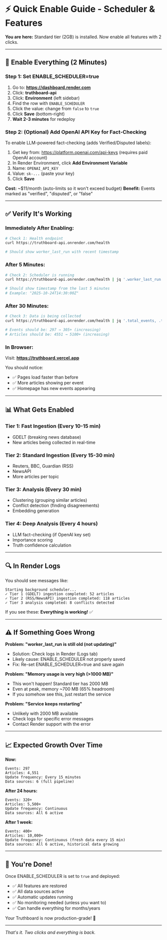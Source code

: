 # ⚡ Quick Enable Guide - Scheduler & Features

**You are here:** Standard tier (2GB) is installed. Now enable all features with 2 clicks.

---

## 🚀 Enable Everything (2 Minutes)

### Step 1: Set ENABLE_SCHEDULER=true

1. Go to: **https://dashboard.render.com**
2. Click: **truthboard-api**
3. Click: **Environment** (left sidebar)
4. Find the row with `ENABLE_SCHEDULER`
5. Click the value: change from `false` to `true`
6. Click **Save** (bottom-right)
7. **Wait 2-3 minutes** for redeploy

### Step 2: (Optional) Add OpenAI API Key for Fact-Checking

To enable LLM-powered fact-checking (adds Verified/Disputed labels):

1. Get key from: https://platform.openai.com/api-keys (requires paid OpenAI account)
2. In Render Environment, click **Add Environment Variable**
3. Name: `OPENAI_API_KEY`
4. Value: `sk-...` (paste your key)
5. Click **Save**

**Cost:** ~$11/month (auto-limits so it won't exceed budget)
**Benefit:** Events marked as "verified", "disputed", or "false"

---

## ✅ Verify It's Working

### Immediately After Enabling:

```bash
# Check 1: Health endpoint
curl https://truthboard-api.onrender.com/health

# Should show worker_last_run with recent timestamp
```

### After 5 Minutes:

```bash
# Check 2: Scheduler is running
curl https://truthboard-api.onrender.com/health | jq '.worker_last_run'

# Should show timestamp from the last 5 minutes
# Example: "2025-10-24T14:30:00Z"
```

### After 30 Minutes:

```bash
# Check 3: Data is being collected
curl https://truthboard-api.onrender.com/health | jq '.total_events, .total_articles'

# Events should be: 297 → 305+ (increasing)
# Articles should be: 4551 → 5100+ (increasing)
```

### In Browser:

Visit: **https://truthboard.vercel.app**

You should notice:
- ✅ Pages load faster than before
- ✅ More articles showing per event
- ✅ Homepage has new events appearing

---

## 📊 What Gets Enabled

### **Tier 1: Fast Ingestion (Every 10-15 min)**
- GDELT (breaking news database)
- New articles being collected in real-time

### **Tier 2: Standard Ingestion (Every 15-30 min)**
- Reuters, BBC, Guardian (RSS)
- NewsAPI
- More articles per topic

### **Tier 3: Analysis (Every 30 min)**
- Clustering (grouping similar articles)
- Conflict detection (finding disagreements)
- Embedding generation

### **Tier 4: Deep Analysis (Every 4 hours)**
- LLM fact-checking (if OpenAI key set)
- Importance scoring
- Truth confidence calculation

---

## 🔍 In Render Logs

You should see messages like:

```
Starting background scheduler...
✓ Tier 1 (GDELT) ingestion completed: 52 articles
✓ Tier 2 (RSS/NewsAPI) ingestion completed: 118 articles
✓ Tier 3 analysis completed: 8 conflicts detected
```

If you see these: **Everything is working!** ✅

---

## ⚠️ If Something Goes Wrong

**Problem: "worker_last_run is still old (not updating)"**
- Solution: Check logs in Render (Logs tab)
- Likely cause: ENABLE_SCHEDULER not properly saved
- Fix: Re-set ENABLE_SCHEDULER=true and save again

**Problem: "Memory usage is very high (>1000 MB)"**
- This won't happen! Standard tier has 2000 MB
- Even at peak, memory ~700 MB (65% headroom)
- If you somehow see this, just restart the service

**Problem: "Service keeps restarting"**
- Unlikely with 2000 MB available
- Check logs for specific error messages
- Contact Render support with the error

---

## 📈 Expected Growth Over Time

**Now:**
```
Events: 297
Articles: 4,551
Update frequency: Every 15 minutes
Data sources: 6 (full pipeline)
```

**After 24 hours:**
```
Events: 320+
Articles: 5,500+
Update frequency: Continuous
Data sources: All 6 active
```

**After 1 week:**
```
Events: 400+
Articles: 10,000+
Update frequency: Continuous (fresh data every 15 min)
Data sources: All 6 active, historical data growing
```

---

## 🎯 You're Done!

Once ENABLE_SCHEDULER is set to `true` and deployed:
- ✅ All features are restored
- ✅ All data sources active
- ✅ Automatic updates running
- ✅ No monitoring needed (unless you want to)
- ✅ Can handle everything for months/years

Your Truthboard is now production-grade! 🚀

---

*That's it. Two clicks and everything is back.*

